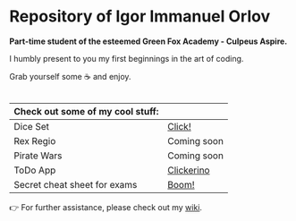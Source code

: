# Repository of Igor Immanuel Orlov
<strong>Part-time student of the esteemed Green Fox Academy - Culpeus Aspire.</strong>

I humbly present to you my first beginnings in the art of coding.

Grab yourself some :coffee: and enjoy.
<br/><br/>

| Check out some of my cool stuff:  |   |
|------------|----|
| Dice Set  | [Click!](https://github.com/green-fox-academy/Leviathan-X/tree/master/Cool%20Stuff/DiceSet)  |
| Rex Regio | Coming soon |
| Pirate Wars | Coming soon |
| ToDo App | [Clickerino](https://github.com/Leviathan-X/todo-app)|
| Secret cheat sheet for exams |  [Boom!](https://youtu.be/dQw4w9WgXcQ) |

:point_right: For further assistance, please check out my [wiki](https://github.com/green-fox-academy/Leviathan-X/wiki/Repository-Base).

